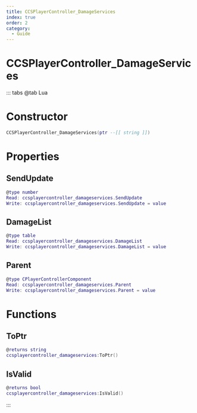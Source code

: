 ```yaml
---
title: CCSPlayerController_DamageServices
index: true
order: 2
category:
  - Guide
---
```


# CCSPlayerController_DamageServices

::: tabs
@tab Lua
# Constructor
```lua
CCSPlayerController_DamageServices(ptr --[[ string ]])
```
# Properties
## SendUpdate 
```lua
@type number
Read: ccsplayercontroller_damageservices.SendUpdate
Write: ccsplayercontroller_damageservices.SendUpdate = value
```
## DamageList 
```lua
@type table
Read: ccsplayercontroller_damageservices.DamageList
Write: ccsplayercontroller_damageservices.DamageList = value
```
## Parent 
```lua
@type CPlayerControllerComponent
Read: ccsplayercontroller_damageservices.Parent
Write: ccsplayercontroller_damageservices.Parent = value
```
# Functions
## ToPtr
```lua
@returns string
ccsplayercontroller_damageservices:ToPtr()
```
## IsValid
```lua
@returns bool
ccsplayercontroller_damageservices:IsValid()
```

:::
